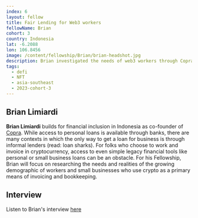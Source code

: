 ```yaml
---
index: 6
layout: fellow
title: Fair Lending for Web3 workers
fellowName: Brian
cohort: 3
country: Indonesia
lat: -6.2088
lon: 106.8456
image: /content/fellowship/Brian/brian-headshot.jpg
description: Brian investigated the needs of web3 workers through Copra Finance, a startup that designs web3 financial products for working folks in Jakarta, Indonesia
tags:
  - defi
  - NFT
  - asia-southeast
  - 2023-cohort-3
---
```


## Brian Limiardi

**Brian Limiardi** builds for financial inclusion in Indonesia as co-founder of [Copra](https://www.copra.finance/). While access to personal loans is available through banks, there are many contexts in which the only way to get a loan for business is through informal lenders (read: loan sharks). For folks who choose to work and invoice in cryptocurrency, access to even simple legacy financial tools like personal or small business loans can be an obstacle. For his Fellowship, Brian will focus on researching the needs and realities of the growing demographic of workers and small businesses who use crypto as a primary means of invoicing and bookkeeping.

## Interview

Listen to Brian's interview [here](https://drive.google.com/drive/u/0/folders/107OD-LAPvPit2nBgtk0zrxNMCqE-xWVv)
